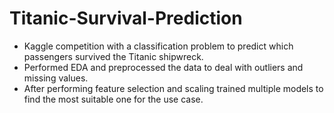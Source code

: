 # Titanic-Survival-Prediction
* Kaggle competition with a classification problem to predict which passengers survived the Titanic shipwreck.
* Performed EDA and preprocessed the data to deal with outliers and missing values.
* After performing feature selection and scaling trained multiple models to find the most suitable one for the use case.



